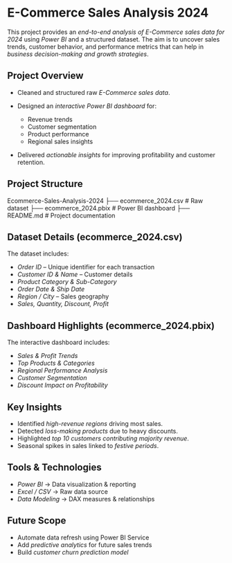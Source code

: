 # E-Commerce Sales Analysis 2024

This project provides an *end-to-end analysis of E-Commerce sales data for 2024* using *Power BI* and a structured dataset. The aim is to uncover sales trends, customer behavior, and performance metrics that can help in *business decision-making and growth strategies*.

## Project Overview

* Cleaned and structured raw *E-Commerce sales data*.
* Designed an *interactive Power BI dashboard* for:

  * Revenue trends
  * Customer segmentation
  * Product performance
  * Regional sales insights
* Delivered *actionable insights* for improving profitability and customer retention.

## Project Structure


Ecommerce-Sales-Analysis-2024
 ├── ecommerce_2024.csv   # Raw dataset
 ├── ecommerce_2024.pbix  # Power BI dashboard
 ├── README.md            # Project documentation


## Dataset Details (ecommerce_2024.csv)

The dataset includes:

* *Order ID* – Unique identifier for each transaction
* *Customer ID & Name* – Customer details
* *Product Category & Sub-Category*
* *Order Date & Ship Date*
* *Region / City* – Sales geography
* *Sales, Quantity, Discount, Profit*

## Dashboard Highlights (ecommerce_2024.pbix)

The interactive dashboard includes:

* *Sales & Profit Trends* 
* *Top Products & Categories* 
* *Regional Performance Analysis* 
* *Customer Segmentation* 
* *Discount Impact on Profitability* 

## Key Insights

* Identified *high-revenue regions* driving most sales.
* Detected *loss-making products* due to heavy discounts.
* Highlighted *top 10 customers contributing majority revenue*.
* Seasonal spikes in sales linked to *festive periods*.

## Tools & Technologies

* *Power BI* → Data visualization & reporting
* *Excel / CSV* → Raw data source
* *Data Modeling* → DAX measures & relationships

## Future Scope

* Automate data refresh using Power BI Service
* Add *predictive analytics* for future sales trends
* Build *customer churn prediction model*
